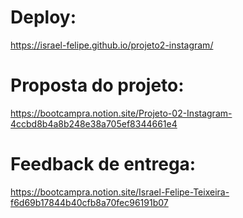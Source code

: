 # Deploy:
https://israel-felipe.github.io/projeto2-instagram/

# Proposta do projeto:
https://bootcampra.notion.site/Projeto-02-Instagram-4ccbd8b4a8b248e38a705ef8344661e4

# Feedback de entrega:
https://bootcampra.notion.site/Israel-Felipe-Teixeira-f6d69b17844b40cfb8a70fec96191b07

